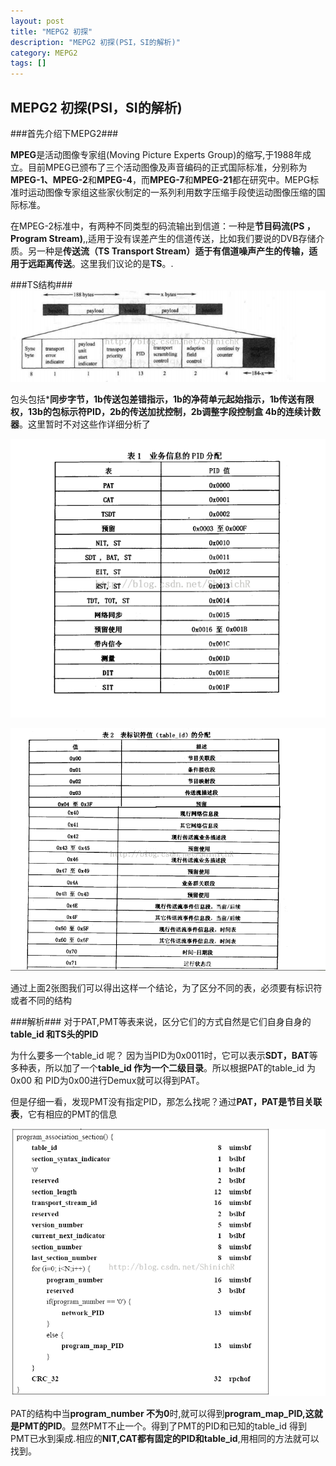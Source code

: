 ```yaml
---
layout: post
title: "MEPG2 初探"
description: "MEPG2 初探(PSI，SI的解析)"
category: MEPG2
tags: []
---
```


## MEPG2 初探(PSI，SI的解析) ##

###首先介绍下MEPG2###

**MPEG**是活动图像专家组(Moving Picture Experts Group)的缩写,于1988年成立。目前MPEG已颁布了三个活动图像及声音编码的正式国际标准，分别称为**MPEG-1、MPEG-2**和**MPEG-4**，而**MPEG-7**和**MPEG-21**都在研究中。MEPG标准时运动图像专家组这些家伙制定的一系列利用数字压缩手段使运动图像压缩的国际标准。

在MPEG-2标准中，有两种不同类型的码流输出到信道：一种是**节目码流(PS ，Program Stream)**,,适用于没有误差产生的信道传送，比如我们要说的DVB存储介质。另一种是**传送流（TS Transport Stream）**适于有**信道噪声产生的传输，适用于远距离传送**。这里我们议论的是**TS**。.

###TS结构###
![ts header](/images/ts_header.png)

包头包括***同步字节，1b传送包差错指示，1b的净荷单元起始指示，1b传送有限权，13b的包标示符PID，2b的传送加扰控制，2b调整字段控制盒 4b的连续计数器**。这里暂时不对这些作详细分析了

![ts tid](/images/ts_pid.png)

![ts pid](/images/ts_tid.png)

通过上面2张图我们可以得出这样一个结论，为了区分不同的表，必须要有标识符或者不同的结构

###解析###
对于PAT,PMT等表来说，区分它们的方式自然是它们自身自身的**table\_id 和TS头的PID**

为什么要多一个table\_id 呢？ 因为当PID为0x0011时，它可以表示**SDT，BAT**等多种表，所以加了一个**table\_id 作为一个二级目录**。所以根据PAT的table\_id 为0x00 和 PID为0x00进行Demux就可以得到PAT。


但是仔细一看，发现PMT没有指定PID，那怎么找呢？通过**PAT，PAT是节目关联表**，它有相应的PMT的信息

![ts pmt](/images/ts_pmt.png)

PAT的结构中当**program\_number 不为0**时,就可以得到**program\_map\_PID,这就是PMT的PID**。显然PMT不止一个。得到了PMT的PID和已知的table\_id 得到PMT已水到渠成.相应的**NIT,CAT都有固定的PID和table\_id**,用相同的方法就可以找到。

